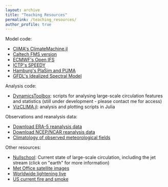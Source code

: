 ```yaml
---
layout: archive
title: "Teaching Resources"
permalink: /teaching_resources/
author_profile: true
---
```


Model code:

- [CliMA's ClimateMachine.jl](https://github.com/CliMA/ClimateMachine.jl)
- [Caltech FMS version](https://drive.google.com/file/d/1-kmkBj8T8maQnzhZufv_UDHklgCml1my/view?usp=sharing)
- [ECMWF's Open IFS](https://www.ecmwf.int/en/research/projects/openifs)
- [ICTP's SPEEDY](https://www.ictp.it/research/esp/models/speedy.aspx)
- [Hamburg's PlaSim and PUMA](https://www.mi.uni-hamburg.de/en/arbeitsgruppen/theoretische-meteorologie/modelle/plasim.html)
- [GFDL's Idealized Spectral Model](https://www.gfdl.noaa.gov/idealized-spectral-models-quickstart/)


Analysis code:
- [DynamicsToolbox](https://github.com/LenkaNovak/Teaching_tools): scripts for analysing large-scale circulation features and statistics (still under development - please contact me for access)
- [VizCLIMA.jl](https://github.com/CliMA/VizCLIMA.jl): analysis and plotting scripts in Julia

Observations and reanalysis data:
- [Download ERA-5 reanalysis data](https://software.ecmwf.int/static/ERA-40_Atlas/docs/index.html)
- [Download NCEP/NCAR reanalysis data](https://psl.noaa.gov/data/gridded/data.ncep.reanalysis.html)
- [Climatology of observed meteorological fields](https://software.ecmwf.int/static/ERA-40_Atlas/docs/index.html)

Other resources:
- [Nullschool](https://earth.nullschool.net): Current state of large-scale circulation, including the jet stream (click on "earth" for more information)
- [Met Office satellite images](https://www.metoffice.gov.uk/public/weather/world-satellite/#?tab=satImg&map=tropicalMercatorIR)
- [Worldwide lightening live](https://www.blitzortung.org/en/live_lightning_maps.php)
- [US current fire and smoke](https://fire.airnow.gov/?lat=34.1636154&lng=-118.14736570000001&zoom=10)
